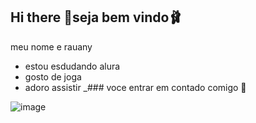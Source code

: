 ## Hi there 👋seja bem vindo🩰

meu nome e rauany

- estou esdudando alura
- gosto de joga  
- adoro assistir
_### voce entrar em contado comigo 📧




![image](https://github.com/user-attachments/assets/2198aab4-6961-43bc-b7b4-47d1e95ed79e)











  
